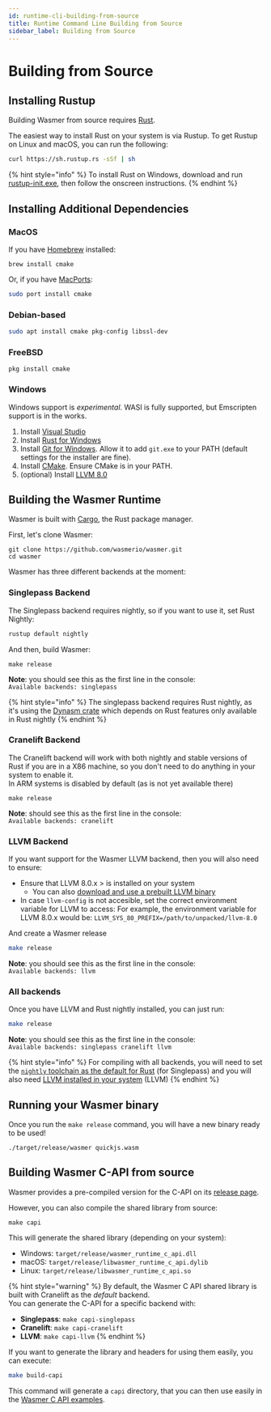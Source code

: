 ```yaml
---
id: runtime-cli-building-from-source
title: Runtime Command Line Building from Source
sidebar_label: Building from Source
---
```


# Building from Source

## Installing Rustup

Building Wasmer from source requires [Rust](https://rustup.rs/).

The easiest way to install Rust on your system is via Rustup. To get Rustup on Linux and macOS, you can run the following:

```bash
curl https://sh.rustup.rs -sSf | sh
```

{% hint style="info" %}
To install Rust on Windows, download and run [rustup-init.exe](https://win.rustup.rs/), then follow the onscreen instructions.
{% endhint %}

## Installing Additional Dependencies

### MacOS

If you have [Homebrew](https://brew.sh/) installed:

```text
brew install cmake
```

Or, if you have [MacPorts](https://www.macports.org/install.php):

```bash
sudo port install cmake
```

### Debian-based

```bash
sudo apt install cmake pkg-config libssl-dev
```

### FreeBSD

```text
pkg install cmake
```

### Windows

Windows support is _experimental_. WASI is fully supported, but Emscripten support is in the works.

1. Install [Visual Studio](https://visualstudio.microsoft.com/thank-you-downloading-visual-studio/?sku=Community&rel=15)
2. Install [Rust for Windows](https://win.rustup.rs/)
3. Install [Git for Windows](https://git-scm.com/download/win). Allow it to add `git.exe` to your PATH \(default settings for the installer are fine\).
4. Install [CMake](https://cmake.org/download/). Ensure CMake is in your PATH.
5. \(optional\) Install [LLVM 8.0](https://prereleases.llvm.org/win-snapshots/LLVM-8.0.0-r351033-win64.exe)

## Building the Wasmer Runtime

Wasmer is built with [Cargo](https://crates.io/), the Rust package manager.

First, let's clone Wasmer:

```text
git clone https://github.com/wasmerio/wasmer.git
cd wasmer
```

Wasmer has three different backends at the moment:

### Singlepass Backend

The Singlepass backend requires nightly, so if you want to use it, set Rust Nightly:

```bash
rustup default nightly
```

And then, build Wasmer:

```text
make release
```

**Note**: you should see this as the first line in the console:  
`Available backends: singlepass`

{% hint style="info" %}
The singlepass backend requires Rust nightly, as it's using the [Dynasm crate](https://github.com/CensoredUsername/dynasm-rs) which depends on Rust features only available in Rust nightly
{% endhint %}

### Cranelift Backend

The Cranelift backend will work with both nightly and stable versions of Rust if you are in a X86 machine, so you don't need to do anything in your system to enable it.  
In ARM systems is disabled by default \(as is not yet available there\)

```text
make release
```

**Note**: should see this as the first line in the console:  
`Available backends: cranelift`

### LLVM Backend

If you want support for the Wasmer LLVM backend, then you will also need to ensure:

* Ensure that LLVM 8.0.x &gt; is installed on your system
  * You can also [download and use a prebuilt LLVM binary](https://releases.llvm.org/download.html)
* In case `llvm-config` is not accesible, set the correct environment variable for LLVM to access: For example, the environment variable for LLVM 8.0.x would be: `LLVM_SYS_80_PREFIX=/path/to/unpacked/llvm-8.0` 

And create a Wasmer release

```bash
make release
```

**Note**: you should see this as the first line in the console:  
`Available backends: llvm`

### All backends

Once you have LLVM and Rust nightly installed, you can just run:

```bash
make release
```

**Note**: you should see this as the first line in the console:  
`Available backends: singlepass cranelift llvm`

{% hint style="info" %}
For compiling with all backends, you will need to set the [`nightly` toolchain as the default for Rust](./#singlepass-backend) \(for Singlepass\) and you will also need [LLVM installed in your system](./#llvm-backend) \(LLVM\)
{% endhint %}

## Running your Wasmer binary

Once you run the `make release` command, you will have a new binary ready to be used!

```text
./target/release/wasmer quickjs.wasm
```

## Building Wasmer C-API from source

Wasmer provides a pre-compiled version for the C-API on its [release page](https://github.com/wasmerio/wasmer/releases).

However, you can also compile the shared library from source:

```text
make capi
```

This will generate the shared library \(depending on your system\):

* Windows: `target/release/wasmer_runtime_c_api.dll`
* macOS: `target/release/libwasmer_runtime_c_api.dylib`
* Linux: `target/release/libwasmer_runtime_c_api.so`

{% hint style="warning" %}
By default, the Wasmer C API shared library is built with Cranelift as the _default_ backend.  
You can generate the C-API for a specific backend with:

* **Singlepass**: `make capi-singlepass`
* **Cranelift**: `make capi-cranelift`
* **LLVM**: `make capi-llvm`
{% endhint %}

If you want to generate the library and headers for using them easily, you can execute:

```bash
make build-capi
```

This command will generate a `capi` directory, that you can then use easily in the [Wasmer C API examples](./).

